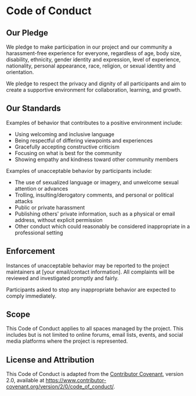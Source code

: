 # Code of Conduct

## Our Pledge
We pledge to make participation in our project and our community a harassment-free experience for everyone, regardless of age, body size, disability, ethnicity, gender identity and expression, level of experience, nationality, personal appearance, race, religion, or sexual identity and orientation.

We pledge to respect the privacy and dignity of all participants and aim to create a supportive environment for collaboration, learning, and growth.

## Our Standards
Examples of behavior that contributes to a positive environment include:
- Using welcoming and inclusive language
- Being respectful of differing viewpoints and experiences
- Gracefully accepting constructive criticism
- Focusing on what is best for the community
- Showing empathy and kindness toward other community members

Examples of unacceptable behavior by participants include:
- The use of sexualized language or imagery, and unwelcome sexual attention or advances
- Trolling, insulting/derogatory comments, and personal or political attacks
- Public or private harassment
- Publishing others' private information, such as a physical or email address, without explicit permission
- Other conduct which could reasonably be considered inappropriate in a professional setting

## Enforcement
Instances of unacceptable behavior may be reported to the project maintainers at [your email/contact information]. All complaints will be reviewed and investigated promptly and fairly.

Participants asked to stop any inappropriate behavior are expected to comply immediately.

## Scope
This Code of Conduct applies to all spaces managed by the project. This includes but is not limited to online forums, email lists, events, and social media platforms where the project is represented.

## License and Attribution
This Code of Conduct is adapted from the [Contributor Covenant](https://www.contributor-covenant.org/), version 2.0, available at https://www.contributor-covenant.org/version/2/0/code_of_conduct/.


